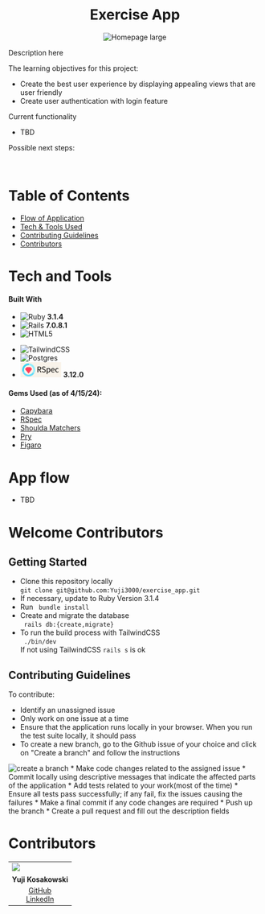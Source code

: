 <h1 align="center">Exercise App</h1>
<div align="center"><img src="" alt="Homepage large" class="center" width="600" height="auto"></div>

Description here


The learning objectives for this project:
<ul>
  <li>Create the best user experience by displaying appealing views that are user friendly</li>
  <li>Create user authentication with login feature</li>
</ul>

Current functionality

- TBD

Possible next steps:

<br>

# Table of Contents
- [Flow of Application](#app-flow)
- [Tech & Tools Used](#tech-and-tools)
- [Contributing Guidelines](#contributing-guidelines)
- [Contributors](#contributors)
# Tech and Tools

  #### Built With
  - ![Ruby](https://img.shields.io/badge/Ruby-CC342D?style=for-the-badge&logo=ruby&logoColor=white) **3.1.4**
  - ![Rails](https://img.shields.io/badge/Ruby_on_Rails-CC0000?style=for-the-badge&logo=ruby-on-rails&logoColor=white) **7.0.8.1**
  - ![HTML5](https://img.shields.io/badge/html5-%23E34F26.svg?style=for-the-badge&logo=html5&logoColor=white)
  <!-- - ![CSS3](https://img.shields.io/badge/css3-%231572B6.svg?style=for-the-badge&logo=css3&logoColor=white) -->
  - ![TailwindCSS](https://img.shields.io/badge/tailwindcss-%2338B2AC.svg?style=for-the-badge&logo=tailwind-css&logoColor=white)
  - ![Postgres](https://img.shields.io/badge/postgres-%23316192.svg?style=for-the-badge&logo=postgresql&logoColor=white)
  - <img src="app/assets/images/rspec_badge.png" alt="RSpec" height="30"> **3.12.0**


#### Gems Used (as of 4/15/24):
  - [Capybara](https://github.com/teamcapybara/capybara)
  - [RSpec](https://github.com/rspec/rspec-metagem)
  - [Shoulda Matchers](https://github.com/thoughtbot/shoulda-matchers)
  - [Pry](https://github.com/pry/pry-rails)
  - [Figaro](https://github.com/laserlemon/figaro)

# App flow

- TBD



# Welcome Contributors

## Getting Started
- Clone this repository locally<br>
``` git clone git@github.com:Yuji3000/exercise_app.git ```
- If necessary, update to Ruby Version 3.1.4 
- Run ``` bundle install``` 
- Create and migrate the database<br>
 ``` rails db:{create,migrate}```
- To run the build process with TailwindCSS <br>
``` ./bin/dev``` <br>
If not using TailwindCSS ```rails s``` is ok





## Contributing Guidelines
To contribute:
* Identify an unassigned issue
* Only work on one issue at a time
* Ensure that the application runs locally in your browser. When you run the test suite locally, it should pass
* To create a new branch, go to the Github issue of your choice and click on "Create a branch" and follow the instructions
<img src="app/assets/images/github-create-branch.png" alt="create a branch" width=auto height=110px> 
* Make code changes related to the assigned issue
* Commit locally using descriptive messages that indicate the affected parts of the application
* Add tests related to your work(most of the time)
* Ensure all tests pass successfully; if any fail, fix the issues causing the failures
* Make a final commit if any code changes are required
* Push up the branch
* Create a pull request and fill out the description fields


# Contributors

<table>
  <tr>
    <td><img src="https://avatars.githubusercontent.com/u/108035840?v=4" width=auto height=110px></td>
  </tr>
  <tr>
    <td><strong>Yuji Kosakowski</strong></td>
  </tr>
  <tr>
    <td>
      <div align="center"><a href="https://github.com/Yuji3000">GitHub</a><br>
      <a href="https://www.linkedin.com/in/yujikosa/">LinkedIn</a></div>
    </td>
  </tr>
</table>


